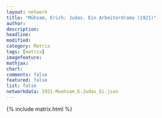 ```yaml
---
layout: network
title: "Mühsam, Erich: Judas. Ein Arbeiterdrama (1921)"
author:
description:
headline:
modified:
category: Matrix
tags: [matrix]
imagefeature: 
mathjax: 
chart: 
comments: false
featured: false
list: false
networkdata: 1921-Muehsam_E-Judas_Ei.json
---
```

{% include matrix.html %}
